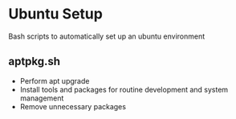 # Ubuntu Setup
Bash scripts to automatically set up an ubuntu environment

## aptpkg.sh
- Perform apt upgrade
- Install tools and packages for routine development and system management
- Remove unnecessary packages
